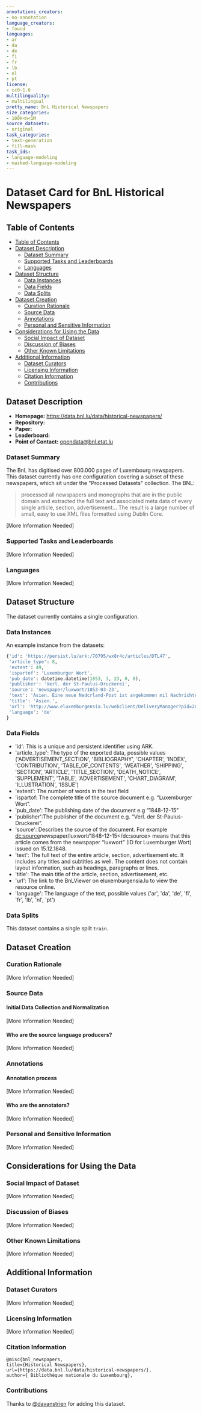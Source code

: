 ```yaml
---
annotations_creators:
- no-annotation
language_creators:
- found
languages:
- ar
- da
- de
- fi
- fr
- lb
- nl
- pt
license:
- cc0-1.0
multilinguality:
- multilingual
pretty_name: BnL Historical Newspapers
size_categories:
- 100K<n<1M
source_datasets:
- original
task_categories:
- text-generation
- fill-mask
task_ids:
- language-modeling
- masked-language-modeling
---
```


# Dataset Card for BnL Historical Newspapers

## Table of Contents
- [Table of Contents](#table-of-contents)
- [Dataset Description](#dataset-description)
  - [Dataset Summary](#dataset-summary)
  - [Supported Tasks and Leaderboards](#supported-tasks-and-leaderboards)
  - [Languages](#languages)
- [Dataset Structure](#dataset-structure)
  - [Data Instances](#data-instances)
  - [Data Fields](#data-fields)
  - [Data Splits](#data-splits)
- [Dataset Creation](#dataset-creation)
  - [Curation Rationale](#curation-rationale)
  - [Source Data](#source-data)
  - [Annotations](#annotations)
  - [Personal and Sensitive Information](#personal-and-sensitive-information)
- [Considerations for Using the Data](#considerations-for-using-the-data)
  - [Social Impact of Dataset](#social-impact-of-dataset)
  - [Discussion of Biases](#discussion-of-biases)
  - [Other Known Limitations](#other-known-limitations)
- [Additional Information](#additional-information)
  - [Dataset Curators](#dataset-curators)
  - [Licensing Information](#licensing-information)
  - [Citation Information](#citation-information)
  - [Contributions](#contributions)

## Dataset Description

- **Homepage:** https://data.bnl.lu/data/historical-newspapers/ 
- **Repository:**
- **Paper:**
- **Leaderboard:**
- **Point of Contact:** opendata@bnl.etat.lu

### Dataset Summary

The BnL has digitised over 800.000 pages of Luxembourg newspapers. This dataset currently has one configuration covering a subset of these newspapers, which sit under the "Processed Datasets" collection. The BNL:

> processed all newspapers and monographs that are in the public domain and extracted the full text and associated meta data of every single article, section, advertisement… The result is a large number of small, easy to use XML files formatted using Dublin Core.

[More Information Needed]

### Supported Tasks and Leaderboards

[More Information Needed]

### Languages

[More Information Needed]

## Dataset Structure

The dataset currently contains a single configuration.

### Data Instances

An example instance from the datasets:

``` python
{'id': 'https://persist.lu/ark:/70795/wx8r4c/articles/DTL47',
 'article_type': 8,
 'extent': 49,
 'ispartof': 'Luxemburger Wort',
 'pub_date': datetime.datetime(1853, 3, 23, 0, 0),
 'publisher': 'Verl. der St-Paulus-Druckerei',
 'source': 'newspaper/luxwort/1853-03-23',
 'text': 'Asien. Eine neue Nedcrland-Post ist angekommen mil Nachrichten aus Calcutta bis zum 5. Febr.; Vom» vay, 12. Febr. ; Nangun und HongKong, 13. Jan. Die durch die letzte Post gebrachle Nachricht, der König von Ava sei durch seinen Bruder enlhronl worden, wird bestätigt. (K. Z.) Verantwortl. Herausgeber, F. Schümann.',
 'title': 'Asien.',
 'url': 'http://www.eluxemburgensia.lu/webclient/DeliveryManager?pid=209701#panel:pp|issue:209701|article:DTL47',
 'language': 'de'
}
```


### Data Fields

- 'id': This is a unique and persistent identifier using ARK. 
- 'article_type': The type of the exported data, possible values ('ADVERTISEMENT_SECTION',
 'BIBLIOGRAPHY',
 'CHAPTER',
 'INDEX',
 'CONTRIBUTION',
 'TABLE_OF_CONTENTS',
 'WEATHER',
 'SHIPPING',
 'SECTION',
 'ARTICLE',
 'TITLE_SECTION',
 'DEATH_NOTICE',
 'SUPPLEMENT',
 'TABLE',
 'ADVERTISEMENT',
 'CHART_DIAGRAM',
 'ILLUSTRATION',
 'ISSUE')
- 'extent': The number of words in the text field
- 'ispartof: The complete title of the source document e.g. “Luxemburger Wort”.
- 'pub_date': The publishing date of the document e.g “1848-12-15”
- 'publisher':The publisher of the document e.g. “Verl. der St-Paulus-Druckerei”.
- 'source': Describes the source of the document. For example
<dc:source>newspaper/luxwort/1848-12-15</dc:source> means that this article comes from the newspaper “luxwort” (ID for Luxemburger Wort) issued on 15.12.1848.
- 'text': The full text of the entire article, section, advertisement etc. It includes any titles and subtitles as well. The content does not contain layout information, such as headings, paragraphs or lines.
- 'title': The main title of the article, section, advertisement, etc.
- 'url': The link to the BnLViewer on eluxemburgensia.lu to view the resource online.
- 'language': The language of the text, possible values ('ar', 'da', 'de', 'fi', 'fr', 'lb', 'nl', 'pt')

### Data Splits

This dataset contains a single split `train`.

## Dataset Creation

### Curation Rationale

[More Information Needed]

### Source Data

#### Initial Data Collection and Normalization

[More Information Needed]

#### Who are the source language producers?

[More Information Needed]

### Annotations

#### Annotation process

[More Information Needed]

#### Who are the annotators?

[More Information Needed]

### Personal and Sensitive Information

[More Information Needed]

## Considerations for Using the Data

### Social Impact of Dataset

[More Information Needed]

### Discussion of Biases

[More Information Needed]

### Other Known Limitations

[More Information Needed]

## Additional Information

### Dataset Curators

[More Information Needed]

### Licensing Information

[More Information Needed]

### Citation Information

```
@misc{bnl_newspapers,
title={Historical Newspapers},
url={https://data.bnl.lu/data/historical-newspapers/},
author={ Bibliothèque nationale du Luxembourg},
```

### Contributions

Thanks to [@davanstrien](https://github.com/davanstrien) for adding this dataset.
